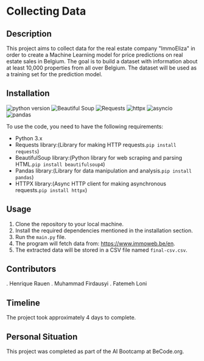 # Collecting Data


## Description
This project aims to collect data for the real estate company "ImmoEliza" in order to create a Machine Learning model for price predictions on real estate sales in Belgium. The goal is to build a dataset with information about at least 10,000 properties from all over Belgium. The dataset will be used as a training set for the prediction model.

## Installation

![python version](https://img.shields.io/badge/python-3.x-blue)
![Beautiful Soup](https://img.shields.io/badge/beatiful_soup_4-green)
![Requests](https://img.shields.io/badge/requests-orange)
![httpx](https://img.shields.io/badge/httpx-red)
![asyncio](https://img.shields.io/badge/asyncio-dark-blue)
![pandas](https://img.shields.io/badge/pandas-pink)

To use the code, you need to have the following requirements:
- Python 3.x
- Requests library:(Library for making HTTP requests.`pip install requests`)
- BeautifulSoup library:(Python library for web scraping and parsing HTML.`pip install beautifulsoup4`)
- Pandas library:(Library for data manipulation and analysis.`pip install pandas`)
- HTTPX library:(Async HTTP client for making asynchronous requests.`pip install httpx`)

## Usage
1. Clone the repository to your local machine.
2. Install the required dependencies mentioned in the installation section.
3. Run the `main.py` file.
4. The program will fetch data from: https://www.immoweb.be/en.
5. The extracted data will be stored in a CSV file named `final-csv.csv`.

## Contributors
. Henrique Rauen
. Muhammad Firdausyi
. Fatemeh Loni

## Timeline
The project took approximately 4 days to complete.

## Personal Situation
This project was completed as part of the AI Bootcamp at BeCode.org.
